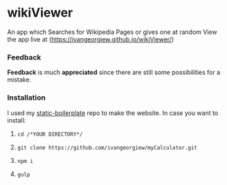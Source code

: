 # wikiViewer

An app which Searches for Wikipedia Pages or gives one at random
View the app live at (https://ivangeorgiew.github.io/wikiViewer/)

### Feedback

**Feedback** is much **appreciated** since there are still some possibilities for a mistake.

### Installation

I used my [static-boilerplate](https://github.com/ivangeorgiew/static-boilerplate) repo to make the website.
In case you want to install:

1) `cd /*YOUR DIRECTORY*/`

2) `git clone https://github.com/ivangeorgiew/myCalculator.git`

3) `npm i`

4) `gulp`
